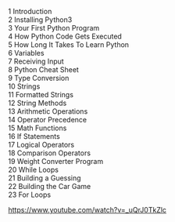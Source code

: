 1 Introduction  
2 Installing Python3  
3 Your First Python Program  
4 How Python Code Gets Executed  
5 How Long It Takes To Learn Python  
6 Variables  
7 Receiving Input  
8 Python Cheat Sheet  
9 Type Conversion  
10 Strings  
11 Formatted Strings  
12 String Methods  
13 Arithmetic Operations  
14 Operator Precedence  
15 Math Functions  
16 If Statements  
17 Logical Operators  
18 Comparison Operators  
19 Weight Converter Program  
20 While Loops  
21 Building a Guessing  
22 Building the Car Game  
23 For Loops  

https://www.youtube.com/watch?v=_uQrJ0TkZlc